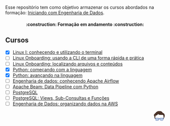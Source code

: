 
Esse repositório tem como objetivo armazenar os cursos abordados na formação: [Iniciando com Engenharia de Dados](https://cursos.alura.com.br/formacao-iniciando-engenharia-dados).


<h4 align="center"> 
    :construction:  Formação em andamento  :construction:
</h4>

## Cursos
- [x] [Linux I: conhecendo e utilizando o terminal](https://cursos.alura.com.br/course/linux-ubuntu)
- [ ] [Linux Onboarding: usando a CLI de uma forma rápida e prática](https://cursos.alura.com.br/course/linux-onboarding-utilizar-cli-forma-rapida-pratica)
- [ ] [Linux Onboarding: localizando arquivos e conteúdos](https://cursos.alura.com.br/course/linux-onboarding-arquivos-conteudos)
- [x] [Python: começando com a linguagem](https://cursos.alura.com.br/course/python-introducao-a-linguagem)
- [x] [Python: avançando na linguagem](https://cursos.alura.com.br/course/python-3-avancando-na-linguagem)
- [ ] [Engenharia de dados: conhecendo Apache Airflow](https://cursos.alura.com.br/course/engenharia-dados-apache-airflow)
- [ ] [Apache Beam: Data Pipeline com Python](https://cursos.alura.com.br/course/apache-beam-data-pipeline-python)
- [ ] [PostgreSQL](https://cursos.alura.com.br/course/introducao-postgresql-primeiros-passos)
- [ ] [PostgreSQL: Views, Sub-Consultas e Funções](https://cursos.alura.com.br/course/postgresql-views-sub-consultas-funcoes)
- [ ] [Engenharia de Dados: organizando dados na AWS](https://cursos.alura.com.br/course/engenharia-dados-organizando-dados-aws)

<div align="end">
<img src="./assets/imgs/logo-jean.png" height="30px"/>
</div>